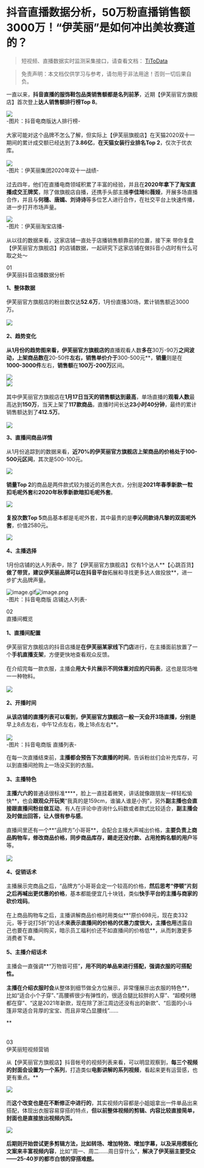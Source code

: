 # 抖音直播数据分析，50万粉直播销售额3000万！“伊芙丽”是如何冲出美妆赛道的？

> 短视频、直播数据实时监测采集接口，请查看文档： [TiToData](https://www.titodata.com?from=douyinarticle)

> 免责声明：本文档仅供学习与参考，请勿用于非法用途！否则一切后果自负。



一直以来，**抖音直播的服饰鞋包品类销售额都是名列前茅**，近期【伊芙丽官方旗舰店】首次登上**达人销售额排行榜Top 8**。

![](https://cdn.nlark.com/yuque/0/2021/webp/97322/1613788041243-dfd62f4c-8cd7-447a-b50d-b9da0d63b483.webp#align=left&display=inline&height=427&margin=%5Bobject%20Object%5D&originHeight=699&originWidth=1080&size=0&status=done&style=none&width=660)<br >-图片：抖音电商版达人排行榜-<br >
<br >大家可能对这个品牌不怎么了解，但实际上【伊芙丽旗舰店】在天猫2020双十一期间的累计成交额已经达到了**3.86亿**，**在天猫女装行业排名Top 2**，仅次于优衣库。<br > <br >![](https://cdn.nlark.com/yuque/0/2021/webp/97322/1613788041358-470ee078-9269-43f8-9725-2195506a01ca.webp#align=left&display=inline&height=371&margin=%5Bobject%20Object%5D&originHeight=371&originWidth=660&size=0&status=done&style=none&width=660)<br >-图片：伊芙丽集团2020年双十一战绩-<br >
<br >过去四年，他们在直播电商领域积累了丰富的经验，并且在**2020年拿下了淘宝直播成交王牌奖**，除了做旗舰店自播，还携手头部主播**李佳琦**和**薇娅**，开展多场直播合作，并且与**何穗、唐嫣、刘诗诗**等多位艺人进行合作，在社交平台上快速传播，进一步打开市场声量。

![](https://cdn.nlark.com/yuque/0/2021/webp/97322/1613788041248-9e7b3384-22f1-4195-ab12-3142934503c7.webp#align=left&display=inline&height=305&margin=%5Bobject%20Object%5D&originHeight=305&originWidth=660&size=0&status=done&style=none&width=660)<br >-图片：伊芙丽淘宝店播-<br > <br >从以往的数据来看，这家店铺一直处于店播销售额靠前的位置，接下来 带你复盘【伊芙丽官方旗舰店】的店铺数据，一起研究下这家店铺在做抖音小店时有什么可取之处～

01<br >伊芙丽抖音店播数据分析

**1、整体数据**<br > <br >伊芙丽官方旗舰店的粉丝数仅达**52.6万**，1月份直播30场，累计销售额近3000万。<br >**<br >![](https://cdn.nlark.com/yuque/0/2021/webp/97322/1613788041273-04e213fa-745f-49c5-97dc-bfd5b8b8a037.webp#align=left&display=inline&height=604&margin=%5Bobject%20Object%5D&originHeight=988&originWidth=1080&size=0&status=done&style=none&width=660)<br >
<br >**2、趋势变化**<br > <br >从1月份的趋势图来看，伊芙丽官方旗舰店的**直播观看人数**多在**30万-90万**之间波动，**上架商品数**在**20-50件**左右，**销售单价**介于**300-500元**，**销量**则是在**1000-3000件**左右，**销售额**在**100万-200万**区间。

![](https://cdn.nlark.com/yuque/0/2021/webp/97322/1613788041350-7230bef4-92b5-4428-8d86-2649292c5d78.webp#align=left&display=inline&height=604&margin=%5Bobject%20Object%5D&originHeight=988&originWidth=1080&size=0&status=done&style=none&width=660)<br >![](https://cdn.nlark.com/yuque/0/2021/webp/97322/1613788041328-95dc2b4e-bece-4a77-8edc-a642a8df6463.webp#align=left&display=inline&height=604&margin=%5Bobject%20Object%5D&originHeight=988&originWidth=1080&size=0&status=done&style=none&width=660)<br >
<br >其中伊芙丽官方旗舰店在**1月17日当天的销售额达到最高**，单场直播的**观看人数**最高达到**150万**，当天上架了**117款商品**，直播时间长达**23小时40分钟**，最终的累计销售额达到了**412.5万**。<br >
<br >![](https://cdn.nlark.com/yuque/0/2021/webp/97322/1613788041360-267629cc-a72a-4174-865d-73be9aee5501.webp#align=left&display=inline&height=605&margin=%5Bobject%20Object%5D&originHeight=988&originWidth=1080&size=0&status=done&style=none&width=661)

**3、直播间商品详情**<br > <br >从1月份追踪到的数据来看，**近70%**的伊芙丽官方旗舰店上架商品的**价格处于100-500元区间**，其次是500-100元。

![](https://cdn.nlark.com/yuque/0/2021/webp/97322/1613788041276-cf946f62-5fc8-43ec-baca-045c11d8d17a.webp#align=left&display=inline&height=604&margin=%5Bobject%20Object%5D&originHeight=988&originWidth=1080&size=0&status=done&style=none&width=660)<br >
<br >**销量Top 2**的商品是两件款式较为接近的黑色大衣，分别是**2021年春季新款一粒扣毛呢外套**和**2020年秋季新款暗扣毛呢外套**。

![](https://cdn.nlark.com/yuque/0/2021/webp/97322/1613788041289-061883fc-d234-4890-b0cf-d0807f1d4a2e.webp#align=left&display=inline&height=604&margin=%5Bobject%20Object%5D&originHeight=988&originWidth=1080&size=0&status=done&style=none&width=660)<br >
<br >**复投次数Top 5**商品基本都是毛呢外套，其中最贵的是**李沁同款诗凡黎的双面呢外套**，价值2580元。

![](https://cdn.nlark.com/yuque/0/2021/webp/97322/1613788041387-28ced740-d6f5-47e0-9583-ed5bec2791f6.webp#align=left&display=inline&height=604&margin=%5Bobject%20Object%5D&originHeight=988&originWidth=1080&size=0&status=done&style=none&width=660)<br >
<br >**4、主播选择**<br > <br >1月份店铺的达人列表中，除了【伊芙丽官方旗舰店】仅有1个达人**【心跳百货】**做了带货，建议伊芙丽品牌可以在抖音平台**拓展和寻找更多达人做投放**，进一步扩大品牌声量。

![image.gif](https://cdn.nlark.com/yuque/0/2021/gif/97322/1613788041224-df06e44b-cda0-4080-afb7-bcdf01edf7fe.gif#align=left&display=inline&height=1&margin=%5Bobject%20Object%5D&name=image.gif&originHeight=1&originWidth=1&size=70&status=done&style=none&width=1)![image.png](https://cdn.nlark.com/yuque/0/2021/png/97322/1613788099184-b755b20b-f84e-46b3-9e41-c2dd477c552a.png#align=left&display=inline&height=95&margin=%5Bobject%20Object%5D&name=image.png&originHeight=189&originWidth=834&size=66767&status=done&style=none&width=417)<br >-图片：抖音电商版 店铺达人列表-<br >


02<br >直播间概览<br >
<br >**1、直播间配置**<br > <br >伊芙丽官方旗舰店的抖音店播是**在伊芙丽某家线下门店**进行，在主播面前放置了一个**手机直播支架**，方便更快地查看观众反馈。<br > <br >在介绍完每一款衣服，主播会**用大卡片展示不同体重对应的尺码表**，这也是现场唯一一种物料。<br > <br >![](https://cdn.nlark.com/yuque/0/2021/webp/97322/1613788041256-b0d48f2b-7000-45ea-a5dd-91e27082da54.webp#align=left&display=inline&height=648&margin=%5Bobject%20Object%5D&originHeight=1046&originWidth=1066&size=0&status=done&style=none&width=660)<br >
<br >**2、开播时间**<br >**<br >从该店铺的直播列表可以看到，伊芙丽官方旗舰店一般一天会开3场直播，分别是**早上8点左右，中午12点左右，晚上18点左右**。<br >
<br >![](https://cdn.nlark.com/yuque/0/2021/webp/97322/1613788041228-186a58ff-eca5-4e93-8663-c74b01c97a25.webp#align=left&display=inline&height=186&margin=%5Bobject%20Object%5D&originHeight=205&originWidth=726&size=0&status=done&style=none&width=660)<br >-图片：抖音电商版 直播列表-

在每一次直播结束前，**主播都会预告下次直播的时间**，告诉粉丝们会补充库存，可以到直播间抢购上一场没买到的衣服。<br >**<br >**3、主播特色**<br > <br >主播六六的**普通话很标准****，脸上一直挂着微笑，讲话就像跟朋友一样轻松愉快**，也会**跟观众开玩笑**“我真的是159cm，谁骗人谁是小狗”，另外**副主播也会直接跟直播间粉丝做互动**，有人在评论中咨询什么码数或者款式比较适合，**副主播会及时做出回答，让人很有参与感**。<br > <br >直播间里还有一个**“品牌方”小哥哥**，会配合主播大声喊出价格，**主要负责上商品购物车，修改商品价格，同步商品库存，踢走还没付款、占用抢购名额的用户**等等。<br > <br >![](https://cdn.nlark.com/yuque/0/2021/webp/97322/1613788041245-da6b6688-1500-463e-86d5-90de91e29fc4.webp#align=left&display=inline&height=666&margin=%5Bobject%20Object%5D&originHeight=1044&originWidth=1061&size=0&status=done&style=none&width=677)<br >
<br >**4、促销话术**<br > <br >主播展示完商品之后，“品牌方”小哥哥会定一个较高的价格，**然后思考“停顿”片刻之后再喊出更优惠的价格**，基本都能便宜几十块钱，类似**快手平台的主播与商家的砍价戏码**。<br > <br >在上商品购物车之后，主播讲解商品价格时用类似**“原价698元，现在卖332元，等于说打5折”的话术**来表示直播间的价格的优惠力度很大，主播也用**透露自己也要在直播间购买，暗示员工福利价还不如直播间的价格低**，从而刺激更多消费者下单。<br > <br >**5、主播介绍话术**<br > <br >主播会一直强调**“万物皆可搭”**，用不同的单品来进行搭配，强调衣服的可搭配性。<br > <br >主播在介绍衣服时会**从整体到细节做全方位展示，非常懂展示出衣服的特色**，比如“适合小个子穿”、”高腰裤很少有弹性的，很适合腿比较胖的人穿”、“超模何穗都在穿”、“这是2021年新款，现在除了浙江周边还没有出的新款”、“后面的小斗篷非常适合背厚的宝宝、而且非常凸显腰线”……

**<br >
<br >
<br >03<br >伊芙丽短视频营销<br >


从【伊芙丽官方旗舰店】抖音帐号的视频列表来看，可以明显观察到，**每三个视频的封面会设置为一个系列**，打造类似**电影讲解的系列视频**，看起来更有运营感，也更有重点。**

![](https://cdn.nlark.com/yuque/0/2021/webp/97322/1613788041312-c22cf467-371f-45a5-a014-b2aaf7791367.webp#align=left&display=inline&height=661&margin=%5Bobject%20Object%5D&originHeight=1053&originWidth=1053&size=0&status=done&style=none&width=661)<br > <br >而**这个改变也是在不断修正中进行的**，其实视频内容都是小姐姐拿出一件单品出来搭配，体现出衣服容易穿搭的特点，**但以前整体视频的剪辑、内容比较直接简单，封面也是直接放出视频内页。**

![](https://cdn.nlark.com/yuque/0/2021/webp/97322/1613788041251-9a7382ce-7500-4d24-b001-549d3a680d0f.webp#align=left&display=inline&height=661&margin=%5Bobject%20Object%5D&originHeight=1053&originWidth=1053&size=0&status=done&style=none&width=661)<br > <br >**后期则开始尝试更多剪辑方法，比如转场、增加特效、增加字幕，以及采用模板化文案来丰富视频内容**，比如“周一、周二……周日穿什么”，**解决了伊芙丽主要受众——25-40岁的都市白领的穿搭难题。**
